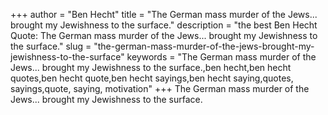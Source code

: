 +++
author = "Ben Hecht"
title = "The German mass murder of the Jews... brought my Jewishness to the surface."
description = "the best Ben Hecht Quote: The German mass murder of the Jews... brought my Jewishness to the surface."
slug = "the-german-mass-murder-of-the-jews-brought-my-jewishness-to-the-surface"
keywords = "The German mass murder of the Jews... brought my Jewishness to the surface.,ben hecht,ben hecht quotes,ben hecht quote,ben hecht sayings,ben hecht saying,quotes, sayings,quote, saying, motivation"
+++
The German mass murder of the Jews... brought my Jewishness to the surface.
